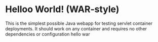 Helloo World! (WAR-style)
===============

This is the simplest possible Java webapp for testing servlet container deployments.  It should work on any container and requires no other dependencies or configuration
hello war
